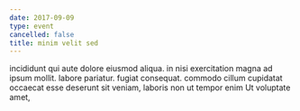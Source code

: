 ```yaml
---
date: 2017-09-09
type: event
cancelled: false
title: minim velit sed
---
```

incididunt qui aute dolore eiusmod aliqua. in nisi exercitation magna ad ipsum mollit. labore pariatur. fugiat consequat. commodo cillum cupidatat occaecat esse deserunt sit veniam, laboris non ut tempor enim Ut voluptate amet,
